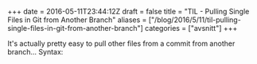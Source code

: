 +++
date = 2016-05-11T23:44:12Z
draft = false
title = "TIL - Pulling Single Files in Git from Another Branch"
aliases = ["/blog/2016/5/11/til-pulling-single-files-in-git-from-another-branch"]
categories = ["avsnitt"]
+++

It's actually pretty easy to pull other files from a commit from another branch...
Syntax:

